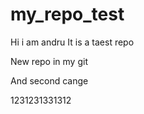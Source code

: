 # my_repo_test
Hi i am andru It is a taest repo

New repo in my git


And second cange 


1231231331312